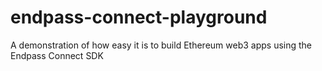 # endpass-connect-playground
A demonstration of how easy it is to build Ethereum web3 apps using the Endpass Connect SDK
